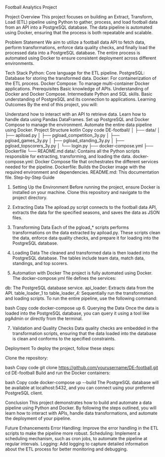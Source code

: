 Football Analytics Project


Project Overview
This project focuses on building an Extract, Transform, Load (ETL) pipeline using Python to gather, process, and load football data from an API into a PostgreSQL database. The data pipeline is automated using Docker, ensuring that the process is both repeatable and scalable.

Problem Statement
We aim to utilize a football data API to fetch data, perform transformations, enforce data quality checks, and finally load the processed data into a PostgreSQL database. The entire process is automated using Docker to ensure consistent deployment across different environments.

Tech Stack
Python: Core language for the ETL pipeline.
PostgreSQL: Database for storing the transformed data.
Docker: For containerization of the ETL process.
Docker Compose: To manage multi-container Docker applications.
Prerequisites
Basic knowledge of APIs.
Understanding of Docker and Docker Compose.
Intermediate Python and SQL skills.
Basic understanding of PostgreSQL and its connection to applications.
Learning Outcomes
By the end of this project, you will:

Understand how to interact with an API to retrieve data.
Learn how to handle data using Pandas DataFrames.
Set up PostgreSQL and Docker Compose to manage the environment.
Automate the entire data pipeline using Docker.
Project Structure
kotlin
Copy code
DE-football/
│
├── data/
│   ├── apiload.py
│   ├── pgload_competition_3y.py
│   ├── pgload_games_3y.py
│   ├── pgload_standing_3y.py
│   ├── pgload_topscorers_3y.py
│   └── login.py
├── docker-compose.yml
├── Dockerfile
└── README.md
data/: Contains all the Python scripts responsible for extracting, transforming, and loading the data.
docker-compose.yml: Docker Compose file that orchestrates the different services needed for the pipeline.
Dockerfile: Builds the Docker image with the required environment and dependencies.
README.md: This documentation file.
Step-by-Step Guide
1. Setting Up the Environment
Before running the project, ensure Docker is installed on your machine. Clone this repository and navigate to the project directory.

2. Extracting Data
The apiload.py script connects to the football data API, extracts the data for the specified seasons, and saves the data as JSON files.

3. Transforming Data
Each of the pgload_* scripts performs transformations on the data extracted by apiload.py. These scripts clean the data, enforce data quality checks, and prepare it for loading into the PostgreSQL database.

4. Loading Data
The cleaned and transformed data is then loaded into the PostgreSQL database. The tables include team data, match data, standings, and top scorers.

5. Automation with Docker
The project is fully automated using Docker. The docker-compose.yml file defines the services:

db: The PostgreSQL database service.
api_loader: Extracts data from the API.
table_loader_1 to table_loader_4: Sequentially run the transformation and loading scripts.
To run the entire pipeline, use the following command:

bash
Copy code
docker-compose up
6. Querying the Data
Once the data is loaded into the PostgreSQL database, you can query it using a tool like pgAdmin or directly from the terminal.

7. Validation and Quality Checks
Data quality checks are embedded in the transformation scripts, ensuring that the data loaded into the database is clean and conforms to the specified constraints.

Deployment
To deploy the project, follow these steps:

Clone the repository:

bash
Copy code
git clone https://github.com/yourusername/DE-football.git
cd DE-football
Build and run the Docker containers:

bash
Copy code
docker-compose up --build
The PostgreSQL database will be available at localhost:5432, and you can connect using your preferred PostgreSQL client.

Conclusion
This project demonstrates how to build and automate a data pipeline using Python and Docker. By following the steps outlined, you will learn how to interact with APIs, handle data transformations, and automate the deployment of your pipeline.

Future Enhancements
Error Handling: Improve the error handling in the ETL scripts to make the pipeline more robust.
Scheduling: Implement a scheduling mechanism, such as cron jobs, to automate the pipeline at regular intervals.
Logging: Add logging to capture detailed information about the ETL process for better monitoring and debugging.
